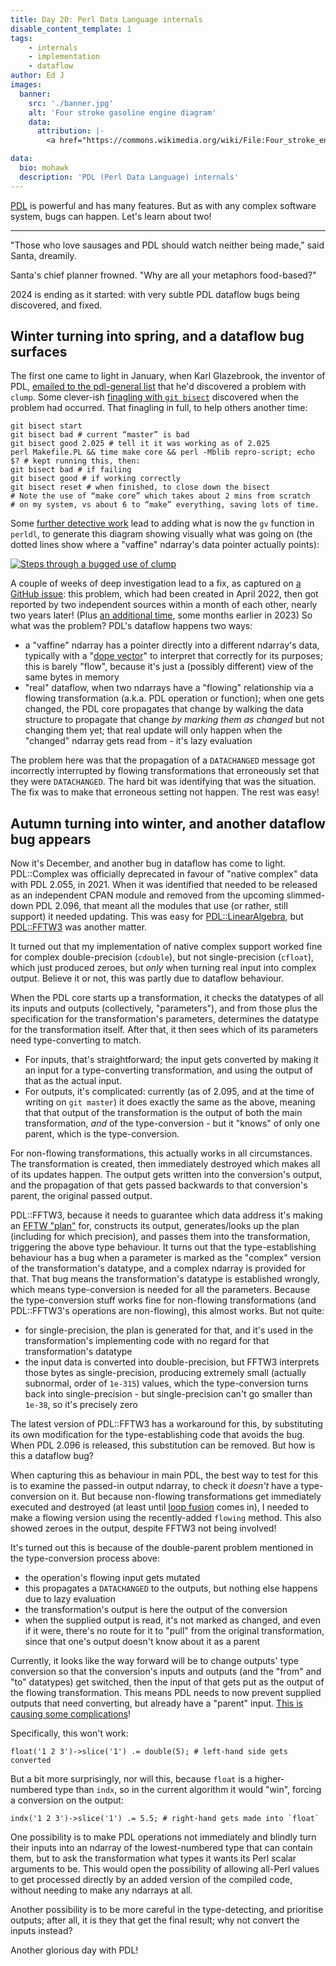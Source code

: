 ```yaml
---
title: Day 20: Perl Data Language internals
disable_content_template: 1
tags:
    - internals
    - implementation
    - dataflow
author: Ed J
images:
  banner:
    src: './banner.jpg'
    alt: 'Four stroke gasoline engine diagram'
    data:
      attribution: |-
        <a href="https://commons.wikimedia.org/wiki/File:Four_stroke_engine_diagram.jpg">Four stroke gasoline engine diagram</a> by Wapcaplet

data:
  bio: mohawk
  description: 'PDL (Perl Data Language) internals'
---
```


[PDL](https://pdl.perl.org/) is powerful and has many features. But as
with any complex software system, bugs can happen. Let's learn about two!

---

"Those who love sausages and PDL should watch neither being made,"
said Santa, dreamily.

Santa's chief planner frowned. "Why are all your metaphors food-based?"

2024 is ending as it started: with very subtle PDL dataflow bugs being
discovered, and fixed.

## Winter turning into spring, and a dataflow bug surfaces

The first one came to light in January, when Karl
Glazebrook, the inventor of PDL, [emailed to the pdl-general
list](https://sourceforge.net/p/pdl/mailman/message/58720790/) that
he'd discovered a problem with `clump`. Some clever-ish [finagling with
`git bisect`](https://sourceforge.net/p/pdl/mailman/message/58723923/)
discovered when the problem had occurred. That finagling in full, to
help others another time:

    git bisect start
    git bisect bad # current “master” is bad
    git bisect good 2.025 # tell it it was working as of 2.025
    perl Makefile.PL && time make core && perl -Mblib repro-script; echo $? # kept running this, then:
    git bisect bad # if failing
    git bisect good # if working correctly
    git bisect reset # when finished, to close down the bisect
    # Note the use of “make core” which takes about 2 mins from scratch
    # on my system, vs about 6 to “make” everything, saving lots of time.

Some [further detective
work](https://sourceforge.net/p/pdl/mailman/message/58730063/) lead
to adding what is now the `gv` function in `perldl`, to generate this
diagram showing visually what was going on (the dotted lines show where a
"vaffine" ndarray's data pointer actually points):

[![Steps through a bugged use of `clump`](https://sourceforge.net/p/pdl/mailman/attachment/AS8P194MB1382D0AF017328EF94B519D0827F2%40AS8P194MB1382.EURP194.PROD.OUTLOOK.COM/1/)](https://sourceforge.net/p/pdl/mailman/attachment/AS8P194MB1382D0AF017328EF94B519D0827F2%40AS8P194MB1382.EURP194.PROD.OUTLOOK.COM/1/)

A couple of weeks of deep investigation lead to a fix, as captured on
[a GitHub issue](https://github.com/PDLPorters/pdl/issues/461): this
problem, which had been created in April 2022, then got reported by
two independent sources within a month of each other, nearly two years
later! (Plus [an additional time](https://www.perlmonks.org/?node_id=11153348),
some months earlier in 2023) So what was the problem? PDL's dataflow
happens two ways:

- a "vaffine" ndarray has a pointer directly into
  a different ndarray's data, typically with a "[dope
  vector](https://en.wikipedia.org/wiki/Dope_vector)" to interpret that
  correctly for its purposes; this is barely "flow", because it's just a
  (possibly different) view of the same bytes in memory
- "real" dataflow, when two ndarrays have a "flowing" relationship via
  a flowing transformation (a.k.a. PDL operation or function); when one
  gets changed, the PDL core propagates that change by walking the data
  structure to propagate that change *by marking them as changed* but not
  changing them yet; that real update will only happen when the "changed"
  ndarray gets read from - it's lazy evaluation

The problem here was that the propagation of a `DATACHANGED` message got
incorrectly interrupted by flowing transformations that erroneously set
that they were `DATACHANGED`. The hard bit was identifying that was the
situation. The fix was to make that erroneous setting not happen. The
rest was easy!

## Autumn turning into winter, and another dataflow bug appears

Now it's December, and another bug in dataflow has come to
light. PDL::Complex was officially deprecated in favour of "native
complex" data with PDL 2.055, in 2021. When it was identified that needed
to be released as an independent CPAN module and removed from the upcoming
slimmed-down PDL 2.096, that meant all the modules that use (or rather,
still support) it needed updating. This was easy for
[PDL::LinearAlgebra](https://metacpan.org/pod/PDL::LinearAlgebra), but
[PDL::FFTW3](https://metacpan.org/pod/PDL::FFTW3) was another matter.

It turned out that my implementation of native complex support worked
fine for complex double-precision (`cdouble`), but not single-precision
(`cfloat`), which just produced zeroes, but *only* when turning real
input into complex output. Believe it or not, this was partly due to
dataflow behaviour.

When the PDL core starts up a transformation, it checks the datatypes
of all its inputs and outputs (collectively, "parameters"), and from
those plus the specification for the transformation's parameters,
determines the datatype for the transformation itself. After that,
it then sees which of its parameters need type-converting to match.

- For inputs, that's straightforward; the input gets converted by making it
  an input for a type-converting transformation, and using the output of
  that as the actual input.
- For outputs, it's complicated: currently (as of 2.095, and at the time
  of writing on `git master`) it does exactly the same as the above,
  meaning that that output of the transformation is the output of both
  the main transformation, *and* of the type-conversion - but it "knows"
  of only one parent, which is the type-conversion.

For non-flowing transformations, this actually works in all
circumstances. The transformation is created, then immediately destroyed
which makes all of its updates happen. The output gets written into the
conversion's output, and the propagation of that gets passed backwards
to that conversion's parent, the original passed output.

PDL::FFTW3, because it needs to guarantee which data address it's making
an [FFTW "plan"](https://www.fftw.org/doc/Using-Plans.html) for,
constructs its output, generates/looks up the plan (including for which
precision), and passes them into the transformation, triggering the
above type behaviour. It turns out that the type-establishing behaviour
has a bug when a parameter is marked as the "complex" version of the
transformation's datatype, and a complex ndarray is provided for
that. That bug means the transformation's datatype is established wrongly,
which means type-conversion is needed for all the parameters. Because
the type-conversion stuff works fine for non-flowing transformations
(and PDL::FFTW3's operations are non-flowing), this almost works. But
not quite:

- for single-precision, the plan is generated for that, and it's used
  in the transformation's implementing code with no regard for that
  transformation's datatype
- the input data is converted into double-precision, but FFTW3 interprets
  those bytes as single-precision, producing extremely small (actually
  subnormal, order of `1e-315`) values, which the type-conversion turns
  back into single-precision - but single-precision can't go smaller than
  `1e-38`, so it's precisely zero

The latest version of PDL::FFTW3 has a workaround for this, by
substituting its own modification for the type-establishing code that
avoids the bug. When PDL 2.096 is released, this substitution can
be removed. But how is this a dataflow bug?

When capturing this as behaviour in main PDL, the best way to test for
this is to examine the passed-in output ndarray, to check it *doesn't*
have a type-conversion on it. But because non-flowing transformations
get immediately executed and destroyed (at least until
[loop fusion](https://github.com/PDLPorters/pdl/issues/349) comes in),
I needed to make a flowing version using the recently-added `flowing`
method. This also showed zeroes in the output, despite FFTW3 not being
involved!

It's turned out this is because of the double-parent problem mentioned
in the type-conversion process above:

- the operation's flowing input gets mutated
- this propagates a `DATACHANGED` to the outputs, but nothing else
  happens due to lazy evaluation
- the transformation's output is here the output of the conversion
- when the supplied output is read, it's not marked as changed, and
  even if it were, there's no route for it to "pull" from the original
  transformation, since that one's output doesn't know about it as a parent

Currently, it looks like the way forward will be to change outputs'
type conversion so that the conversion's inputs and outputs (and the
"from" and "to" datatypes) get switched, then the input of that gets
put as the output of the flowing transformation. This means PDL needs
to now prevent supplied outputs that need converting, but already have a
"parent" input.
[This is causing some complications](https://github.com/PDLPorters/pdl/issues/511)!

Specifically, this won't work:

    float('1 2 3')->slice('1') .= double(5); # left-hand side gets converted

But a bit more surprisingly, nor will this, because `float` is a
higher-numbered type than `indx`, so in the current algorithm it would
"win", forcing a conversion on the output:

    indx('1 2 3')->slice('1') .= 5.5; # right-hand gets made into `float`

One possibility is to make PDL operations not immediately and blindly
turn their inputs into an ndarray of the lowest-numbered type that can
contain them, but to ask the transformation what types it wants its Perl
scalar arguments to be. This would open the possibility of allowing all-Perl
values to get processed directly by an added version of the compiled code,
without needing to make any ndarrays at all.

Another possibility is to be more careful in the type-detecting, and
prioritise outputs; after all, it is they that get the final result;
why not convert the inputs instead?

Another glorious day with PDL!
